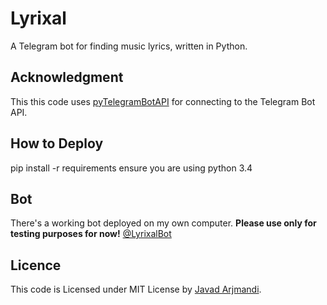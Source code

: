 # Lyrixal
A Telegram bot for finding music lyrics, written in Python.

## Acknowledgment
This this code uses [pyTelegramBotAPI](https://github.com/eternnoir/pyTelegramBotAPI "A Python implementation for the Telegram Bot API.") for connecting to the Telegram Bot API.

## How to Deploy
pip install -r requirements
ensure you are using python 3.4

## Bot
There's a working bot deployed on my own computer.
**Please use only for testing purposes for now!**
[@LyrixalBot](https://telegram.me/LyrixalBot)

## Licence
This code is Licensed under MIT License by [Javad Arjmandi](https://github.com/La-Volpe/ "Javad Arjmandi's Github profile").
